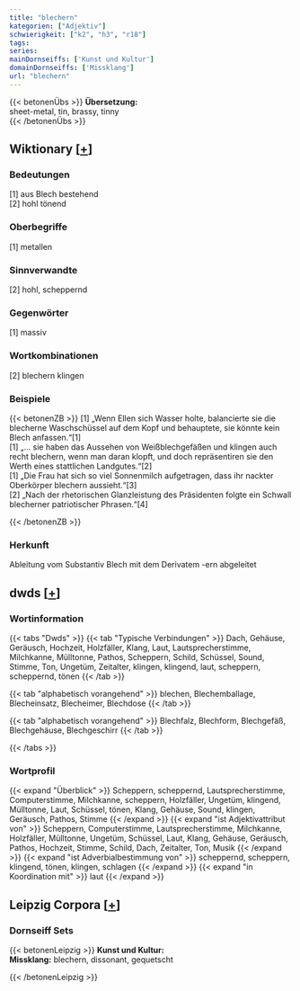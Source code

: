 ```yaml
---
title: "blechern"
kategorien: ["Adjektiv"]
schwierigkeit: ["k2", "h3", "r18"]
tags:
series:
mainDornseiffs: ['Kunst und Kultur']
domainDornseiffs: ['Missklang']
url: "blechern"
---
```


{{< betonenÜbs >}}
**Übersetzung:**  
sheet-metal, tin, brassy, tinny  
{{< /betonenÜbs >}}

## Wiktionary [[+](https://de.wiktionary.org/wiki/blechern)]

### Bedeutungen
[1] aus Blech bestehend  
[2] hohl tönend  

### Oberbegriffe
[1] metallen  

### Sinnverwandte
[2] hohl, scheppernd  

### Gegenwörter
[1] massiv  

### Wortkombinationen
[2] blechern klingen  

### Beispiele
{{< betonenZB >}}
[1] „Wenn Ellen sich Wasser holte, balancierte sie die blecherne Waschschüssel auf dem Kopf und behauptete, sie könnte kein Blech anfassen.“[1]  
[1] „… sie haben das Aussehen von Weißblechgefäßen und klingen auch recht blechern, wenn man daran klopft, und doch repräsentiren sie den Werth eines stattlichen Landgutes.“[2]  
[1] „Die Frau hat sich so viel Sonnenmilch aufgetragen, dass ihr nackter Oberkörper blechern aussieht.“[3]  
[2] „Nach der rhetorischen Glanzleistung des Präsidenten folgte ein Schwall blecherner patriotischer Phrasen.“[4]  

{{< /betonenZB >}}
### Herkunft
Ableitung vom Substantiv Blech mit dem Derivatem -ern abgeleitet  



## dwds [[+](https://www.dwds.de/wb/blechern)]

### Wortinformation
{{< tabs "Dwds" >}}
{{< tab "Typische Verbindungen" >}}
Dach, Gehäuse, Geräusch, Hochzeit, Holzfäller, Klang, Laut, Lautsprecherstimme, Milchkanne, Mülltonne, Pathos, Scheppern, Schild, Schüssel, Sound, Stimme, Ton, Ungetüm, Zeitalter, klingen, klingend, laut, scheppern, scheppernd, tönen
{{< /tab >}}

{{< tab "alphabetisch vorangehend" >}}
blechen, Blechemballage, Blecheinsatz, Blecheimer, Blechdose
{{< /tab >}}

{{< tab "alphabetisch vorangehend" >}}
Blechfalz, Blechform, Blechgefäß, Blechgehäuse, Blechgeschirr
{{< /tab >}}

{{< /tabs >}}

### Wortprofil
{{< expand "Überblick" >}} Scheppern, scheppernd, Lautsprecherstimme, Computerstimme, Milchkanne, scheppern, Holzfäller, Ungetüm, klingend, Mülltonne, Laut, Schüssel, tönen, Klang, Gehäuse, Sound, klingen, Geräusch, Pathos, Stimme {{< /expand >}}
{{< expand "ist Adjektivattribut von" >}} Scheppern, Computerstimme, Lautsprecherstimme, Milchkanne, Holzfäller, Mülltonne, Ungetüm, Schüssel, Laut, Klang, Gehäuse, Geräusch, Pathos, Hochzeit, Stimme, Schild, Dach, Zeitalter, Ton, Musik {{< /expand >}}
{{< expand "ist Adverbialbestimmung von" >}} scheppernd, scheppern, klingend, tönen, klingen, schlagen {{< /expand >}}
{{< expand "in Koordination mit" >}} laut {{< /expand >}}

## Leipzig Corpora [[+](https://corpora.uni-leipzig.de/en/res?word=blechern&corpusId=deu_newscrawl-public_2018)]

### Dornseiff Sets
{{< betonenLeipzig >}}
**Kunst und Kultur:**  
**Missklang:** blechern, dissonant, gequetscht  

{{< /betonenLeipzig >}}
